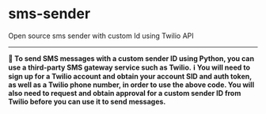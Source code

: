 # sms-sender
Open source sms sender with custom Id using Twilio API

-----------------------

**📲 To send SMS messages with a custom sender ID using Python, you can use a third-party SMS gateway service such as Twilio.**
**ℹ️ You will need to sign up for a Twilio account and obtain your account SID and auth token, as well as a Twilio phone number, in order to use the above code. You will also need to request and obtain approval for a custom sender ID from Twilio before you can use it to send messages.**
